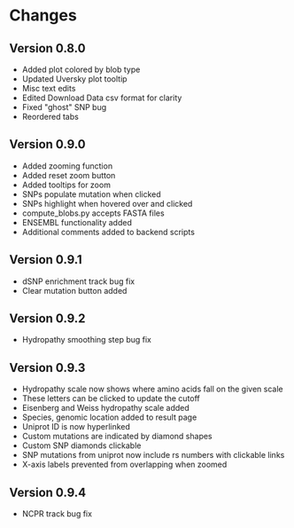 # Changes
## Version 0.8.0
- Added plot colored by blob type
- Updated Uversky plot tooltip
- Misc text edits
- Edited Download Data csv format for clarity
- Fixed "ghost" SNP bug
- Reordered tabs

## Version 0.9.0
- Added zooming function
- Added reset zoom button
- Added tooltips for zoom
- SNPs populate mutation when clicked
- SNPs highlight when hovered over and clicked
- compute_blobs.py accepts FASTA files
- ENSEMBL functionality added
- Additional comments added to backend scripts

## Version 0.9.1
- dSNP enrichment track bug fix
- Clear mutation button added

## Version 0.9.2
- Hydropathy smoothing step bug fix

## Version 0.9.3
- Hydropathy scale now shows where amino acids fall on the given scale
- These letters can be clicked to update the cutoff
- Eisenberg and Weiss hydropathy scale added
- Species, genomic location added to result page
- Uniprot ID is now hyperlinked
- Custom mutations are indicated by diamond shapes
- Custom SNP diamonds clickable
- SNP mutations from uniprot now include rs numbers with clickable links
- X-axis labels prevented from overlapping when zoomed

## Version 0.9.4
- NCPR track bug fix
